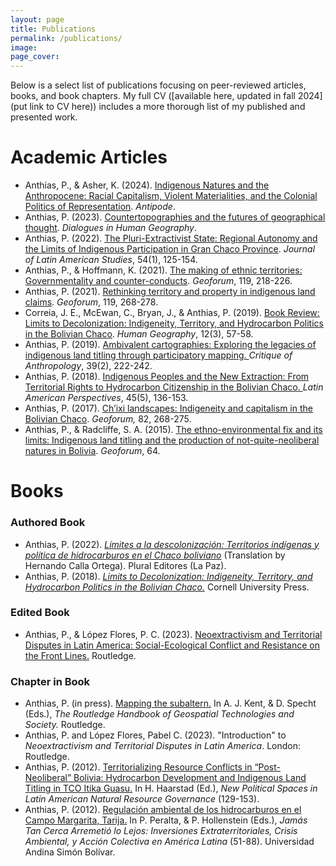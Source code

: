 ```yaml
---
layout: page
title: Publications
permalink: /publications/
image:
page_cover:
---
```


Below is a select list of publications focusing on peer-reviewed articles, books, and book chapters. My full CV ([available here, updated in fall 2024](put link to CV here)) includes a more thorough list of my published and presented work.

# Academic Articles

- Anthias, P., & Asher, K. (2024). [<span class="blue">Indigenous Natures and the Anthropocene: Racial Capitalism, Violent Materialities, and the Colonial Politics of Representation</span>](https://doi.org/10.1111/anti.13078). *Antipode*.
- Anthias, P. (2023). [<span class="blue"> Countertopographies and the futures of geographical thought</span>](https://doi.org/10.1177/20438206231171202). *Dialogues in Human Geography*.
- Anthias, P. (2022). [<span class="blue"> The Pluri-Extractivist State: Regional Autonomy and the Limits of Indigenous Participation in Gran Chaco Province</span>](https://doi.org/10.1017/s0022216x21000997). *Journal of Latin American Studies*, 54(1), 125-154. 
- Anthias, P., & Hoffmann, K. (2021). [<span class="blue"> The making of ethnic territories: Governmentality and counter-conducts</span>](https://doi.org/10.1016/j.geoforum.2020.06.027). *Geoforum*, 119, 218-226.
- Anthias, P. (2021). [<span class="blue"> Rethinking territory and property in indigenous land claims</span>](https://doi.org/10.1016/j.geoforum.2019.09.008). *Geoforum*, 119, 268-278.
- Correia, J. E., McEwan, C., Bryan, J., & Anthias, P. (2019). [<span class="blue"> Book Review: Limits to Decolonization: Indigeneity, Territory, and Hydrocarbon Politics in the Bolivian Chaco</span>](https://doi.org/10.1177/194277861901200301). *Human Geography*, 12(3), 57-58. 
- Anthias, P. (2019). [<span class="blue"> Ambivalent cartographies: Exploring the legacies of indigenous land titling through participatory mapping. </span>](https://doi.org/10.1177/0308275x19842920) *Critique of Anthropology*, 39(2), 222-242.
- Anthias, P. (2018). [<span class="blue"> Indigenous Peoples and the New Extraction: From Territorial Rights to Hydrocarbon Citizenship in the Bolivian Chaco. </span>](https://doi.org/10.1177/0094582x16678804) *Latin American Perspectives*, 45(5), 136-153. 
- Anthias, P. (2017). [<span class="blue"> Ch’ixi landscapes: Indigeneity and capitalism in the Bolivian Chaco</span>](https://doi.org/10.1016/j.geoforum.2016.09.013). *Geoforum,* 82, 268-275.
- Anthias, P., & Radcliffe, S. A. (2015). [<span class="blue"> The ethno-environmental fix and its limits: Indigenous land titling and the production of not-quite-neoliberal natures in Bolivia</span>](https://doi.org/10.1016/j.geoforum.2013.06.007). *Geoforum*, 64.

# Books

### Authored Book

- Anthias, P. (2022). [<span class="blue">*Límites a la descolonización: Territorios indígenas y política de hidrocarburos en el Chaco boliviano*</span>](https://durham-repository.worktribe.com/output/1120148) (Translation by Hernando Calla Ortega). Plural Editores (La Paz).
- Anthias, P. (2018). [<span class="blue">*Limits to Decolonization: Indigeneity, Territory, and Hydrocarbon Politics in the Bolivian Chaco.*</span>](https://durham-repository.worktribe.com/output/1121919) Cornell University Press.

### Edited Book

- Anthias, P., & López Flores, P. C. (2023). [<span class="blue">Neoextractivism and Territorial Disputes in Latin America: Social-Ecological Conflict and Resistance on the Front Lines.</span>](https://doi.org/10.4324/9781003267461) Routledge.

### Chapter in Book

- Anthias, P. (in press). [<span class="blue">Mapping the subaltern.</span>](https://doi.org/10.4324/9780367855765-11) In A. J. Kent, & D. Specht (Eds.), *The Routledge Handbook of Geospatial Technologies and Society.* Routledge.
- Anthias, P. and López Flores, Pabel C. (2023). "Introduction" to *Neoextractivism and Territorial Disputes in Latin America*. London: Routledge.
- Anthias, P. (2012). [<span class="blue">Territorializing Resource Conflicts in “Post-Neoliberal” Bolivia: Hydrocarbon Development and Indigenous Land Titling in TCO Itika Guasu.</span>](https://doi.org/10.1057/9781137073723_7) In H. Haarstad (Ed.), *New Political Spaces in Latin American Natural Resource Governance* (129-153).
- Anthias, P. (2012). [<span class="blue">Regulación ambiental de los hidrocarburos en el Campo Margarita, Tarija.</span>](https://durham-repository.worktribe.com/output/1633438) In P. Peralta, & P. Hollenstein (Eds.), *Jamás Tan Cerca Arremetió lo Lejos: Inversiones Extraterritoriales, Crisis Ambiental, y Acción Colectiva en América Latina* (51-88). Universidad Andina Simón Bolívar.
